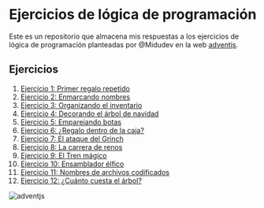 # Ejercicios de lógica de programación

Este es un repositorio que almacena mis respuestas a los ejercicios de lógica de programación
planteadas por @Midudev en la web [adventjs](https://adventjs.dev/es).

## Ejercicios

1. [Ejercicio 1: Primer regalo repetido](./ejercicios/01-regalos-duplicados-ordenados.js)
2. [Ejercicio 2: Enmarcando nombres](./ejercicios/02-marcos-nombres.js)
3. [Ejercicio 3: Organizando el inventario](./ejercicios/03-organizar-inventario.js)
4. [Ejercicio 4: Decorando el árbol de navidad](./ejercicios/04-creando-arbolitos-de-navidad.js)
5. [Ejercicio 5: Emparejando botas](./ejercicios/05-emparejando-botas.js)
6. [Ejercicio 6: ¿Regalo dentro de la caja?](./ejercicios/06-regalo-dentro-de-la-caja.js)
7. [Ejercicio 7: El ataque del Grinch](./ejercicios/07-el-ataque-del-grinch.js)
8. [Ejercicio 8: La carrera de renos](./ejercicios/08-la-carrera-de-renos.js)
9. [Ejercicio 9: El Tren mágico](./ejercicios/09-el-tren-magico.js)
10. [Ejercicio 10: Ensamblador élfico](./ejercicios/10-ensamblador-elfico.js)
11. [Ejercicio 11: Nombres de archivos codificados](./ejercicios/11-nombres-de-archivos-codificados.js)
12. [Ejercicio 12: ¿Cuánto cuesta el árbol?](./ejercicios/12-cuanto-cuesta-el-arbol.js)

![adventjs](https://adventjs.dev/logo.webp)